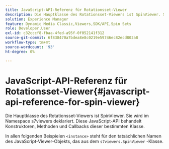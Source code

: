 ```yaml
---
title: JavaScript-API-Referenz für Rotationsset-Viewer
description: Die Hauptklasse des Rotationsset-Viewers ist SpinViewer. Sie wird im Namespace s7viewers deklariert. Diese JavaScript-API behandelt Konstruktoren, Methoden und Callbacks dieser bestimmten Klasse.
solution: Experience Manager
feature: Dynamic Media Classic,Viewers,SDK/API,Spin Sets
role: Developer,User
exl-id: c32cccf8-fbaa-4fed-a95f-0f052141f312
source-git-commit: 6f838470a7bdea8e8c0219e59746ec82ecd802a8
workflow-type: tm+mt
source-wordcount: '93'
ht-degree: 0%

---
```


# JavaScript-API-Referenz für Rotationsset-Viewer{#javascript-api-reference-for-spin-viewer}

Die Hauptklasse des Rotationsset-Viewers ist SpinViewer. Sie wird im Namespace s7viewers deklariert. Diese JavaScript-API behandelt Konstruktoren, Methoden und Callbacks dieser bestimmten Klasse.

In allen folgenden Beispielen `<instance>` steht für den tatsächlichen Namen des JavaScript-Viewer-Objekts, das aus dem `s7viewers.SpinViewer` -Klasse.
